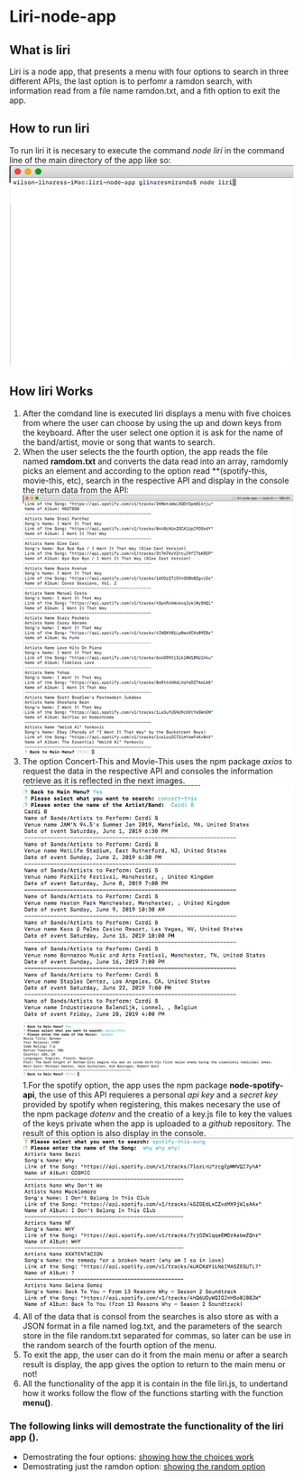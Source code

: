 # Liri-node-app

## What is liri
Liri is a node app, that presents a menu with four options to search in three different APIs, the last option is to perfomr a ramdon search, with information read from a file name ramdon.txt, and a fith option to exit the app.

## How to run liri
To run liri it is necesary to execute the command *node liri* in the command line of the main directory of the app like so: ![command line](./images/runningliri.png)


## How liri Works

1. After the comdand line is executed liri displays a menu with five choices from where the user can choose by using the up and down keys from the keyboard. After the user select one option it is ask for the name of the band/artist, movie or song that wants to search.
1. When the user selects the the fourth option, the app reads the file named **ramdom.txt** and converts the data read into an array, ramdomly picks an element and according to the option read **(spotify-this, movie-this, etc), search in the respective API and display in the console the return data from the API: ![do what it says](./images/resultdowhatitsays.png)
1. The option Concert-This and Movie-This uses the npm package *axios* to request the data in the respective API and consoles the information retrieve as it is reflected in the next images. ![band and movies](./images/concert.png) ![band and movies](./images/moviethis.png)
1.For the spotify option, the app uses the npm package **node-spotify-api**, the use of this API requieres a personal *api key* and a *secret key* provided by spotify when registering, this makes necesary the use of the npm package *dotenv* and the creatio of a key.js file to key the values of the keys private when the app is uploaded to a *github* repository. The result of this option is also display in the console. ![spotiy](./images/spotThis.png)
1. All of the data that is consol from the searches is also store as with a JSON format in a file named log.txt, and the parameters of the search store in the file random.txt separated for commas, so later can be use in the random search of the fourth option of the menu.
1. To exit the app, the user can do it from the main menu or after a search result is display, the app gives the option to return to the main menu or not!
1. All the functionality of the app it is contain in the file liri.js, to undertand how it works follow the flow of the functions starting with the function **menu()**.

### The following links will demostrate the functionality of the liri app (). 
* Demostrating the four options: [showing how the choices work](https://youtu.be/l_FFKkNJeoM)
* Demostrating just the ramdon option: [showing the random option](https://youtu.be/uHuyU0PjKq8)




